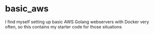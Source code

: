 # basic_aws
I find myself setting up basic AWS Golang webservers with Docker very often, so this contains my starter code for those situations
